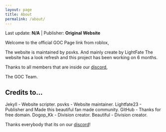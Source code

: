 ```yaml
---
layout: page
title: About
permalink: /about/
---
```


Last update: **N/A** | Publisher: **Original Website**

Welcome to the official GOC Page link from roblox,

The website is maintained by psvks. And mainly create by LightFate
The website has a look refresh and this project has been working on 6 months.

Thanks to all members that are inside our [discord](https://gocservice.github.io/goc/redirects/discord.html),

The GOC Team.

## Credits to...

Jekyll - Website scripter.
psvks -  Website maintainer.
Lightfate23 - Publisher and Made this beautiful fan made community.
GitHub - Thanks for free domain.
Dogop_Kk - Division creator.
Beautiful - Division creator.


Thanks everybody that its on our [discord](https://gocservice.github.io/goc/redirects/discord.html)!
